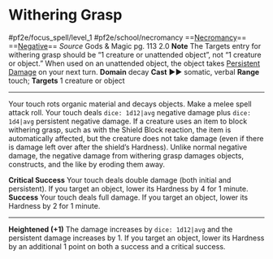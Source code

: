 # Withering Grasp
#pf2e/focus_spell/level_1 #pf2e/school/necromancy 
==[Necromancy](rules/traits/necromancy.md)== ==[Negative](rules/traits/negative.md)==
*Source* Gods & Magic pg. 113 2.0
**Note** The Targets entry for withering grasp should be “1 creature or unattended object”, not “1 creature or object.” When used on an unattended object, the object takes [Persistent Damage](../../../Conditions/Persistent%20Damage.md) on your next turn.
**Domain** decay
**Cast** ►► somatic, verbal
**Range** touch; **Targets** 1 creature or object

---
Your touch rots organic material and decays objects. Make a melee spell attack roll. Your touch deals `dice: 1d12|avg` negative damage plus `dice: 1d4|avg` persistent negative damage. If a creature uses an item to block withering grasp, such as with the Shield Block reaction, the item is automatically affected, but the creature does not take damage (even if there is damage left over after the shield’s Hardness). Unlike normal negative damage, the negative damage from withering grasp damages objects, constructs, and the like by eroding them away.

**Critical Success** Your touch deals double damage (both initial and persistent). If you target an object, lower its Hardness by 4 for 1 minute.
**Success** Your touch deals full damage. If you target an object, lower its Hardness by 2 for 1 minute.

<hr>

**Heightened (+1)** The damage increases by `dice: 1d12|avg` and the persistent damage increases by 1. If you target an object, lower its Hardness by an additional 1 point on both a success and a critical success.